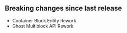 ## Breaking changes since last release

 - Container Block Entity Rework
 - Ghost Multiblock API Rework